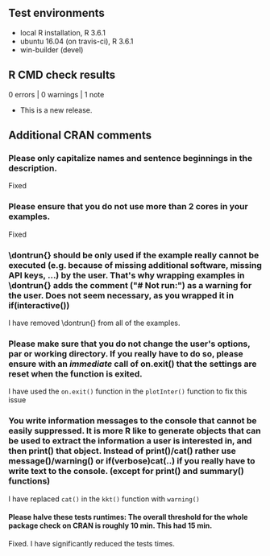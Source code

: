 ## Test environments
* local R installation, R 3.6.1
* ubuntu 16.04 (on travis-ci), R 3.6.1
* win-builder (devel)

## R CMD check results

0 errors | 0 warnings | 1 note

* This is a new release.

## Additional CRAN comments

### Please only capitalize names and sentence beginnings in the description.

Fixed

### Please ensure that you do not use more than 2 cores in your examples.

Fixed

### \dontrun{} should be only used if the example really cannot be executed (e.g. because of missing additional software, missing API keys, ...) by the user. That's why wrapping examples in \dontrun{} adds the comment ("# Not run:") as a warning for the user. Does not seem necessary, as you wrapped it in if(interactive())

I have removed \dontrun{} from all of the examples. 

### Please make sure that you do not change the user's options, par or working directory. If you really have to do so, please ensure with an *immediate* call of on.exit() that the settings are reset when the function is exited.

I have used the `on.exit()` function in the `plotInter()` function to fix this issue

### You write information messages to the console that cannot be easily suppressed. It is more R like to generate objects that can be used to extract the information a user is interested in, and then print() that object. Instead of print()/cat() rather use message()/warning()  or if(verbose)cat(..) if you really have to write text to the console. (except for print() and summary() functions)

I have replaced `cat()` in the `kkt()` function with `warning()`


#### Please halve these tests runtimes: The overall threshold for the whole package check on CRAN is roughly 10 min. This had 15 min.

Fixed. I have significantly reduced the tests times. 

